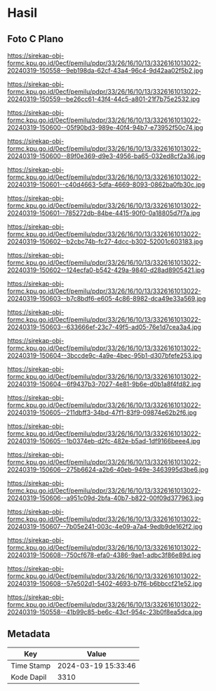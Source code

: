 # Hasil

## Foto C Plano

https://sirekap-obj-formc.kpu.go.id/0ecf/pemilu/pdpr/33/26/16/10/13/3326161013022-20240319-150558--9eb198da-62cf-43a4-96c4-9d42aa02f5b2.jpg

https://sirekap-obj-formc.kpu.go.id/0ecf/pemilu/pdpr/33/26/16/10/13/3326161013022-20240319-150559--be26cc61-43f4-44c5-a801-21f7b75e2532.jpg

https://sirekap-obj-formc.kpu.go.id/0ecf/pemilu/pdpr/33/26/16/10/13/3326161013022-20240319-150600--05f90bd3-989e-40f4-94b7-e73952f50c74.jpg

https://sirekap-obj-formc.kpu.go.id/0ecf/pemilu/pdpr/33/26/16/10/13/3326161013022-20240319-150600--89f0e369-d9e3-4956-ba65-032ed8cf2a36.jpg

https://sirekap-obj-formc.kpu.go.id/0ecf/pemilu/pdpr/33/26/16/10/13/3326161013022-20240319-150601--c40d4663-5dfa-4669-8093-0862ba0fb30c.jpg

https://sirekap-obj-formc.kpu.go.id/0ecf/pemilu/pdpr/33/26/16/10/13/3326161013022-20240319-150601--785272db-84be-4415-90f0-0a18805d7f7a.jpg

https://sirekap-obj-formc.kpu.go.id/0ecf/pemilu/pdpr/33/26/16/10/13/3326161013022-20240319-150602--b2cbc74b-fc27-4dcc-b302-52001c603183.jpg

https://sirekap-obj-formc.kpu.go.id/0ecf/pemilu/pdpr/33/26/16/10/13/3326161013022-20240319-150602--124ecfa0-b542-429a-9840-d28ad8905421.jpg

https://sirekap-obj-formc.kpu.go.id/0ecf/pemilu/pdpr/33/26/16/10/13/3326161013022-20240319-150603--b7c8bdf6-e605-4c86-8982-dca49e33a569.jpg

https://sirekap-obj-formc.kpu.go.id/0ecf/pemilu/pdpr/33/26/16/10/13/3326161013022-20240319-150603--633666ef-23c7-49f5-ad05-76e1d7cea3a4.jpg

https://sirekap-obj-formc.kpu.go.id/0ecf/pemilu/pdpr/33/26/16/10/13/3326161013022-20240319-150604--3bccde9c-4a9e-4bec-95b1-d307bfefe253.jpg

https://sirekap-obj-formc.kpu.go.id/0ecf/pemilu/pdpr/33/26/16/10/13/3326161013022-20240319-150604--6f9437b3-7027-4e81-9b6e-d0b1a8f4fd82.jpg

https://sirekap-obj-formc.kpu.go.id/0ecf/pemilu/pdpr/33/26/16/10/13/3326161013022-20240319-150605--211dbff3-34bd-47f1-83f9-09874e62b2f6.jpg

https://sirekap-obj-formc.kpu.go.id/0ecf/pemilu/pdpr/33/26/16/10/13/3326161013022-20240319-150605--1b0374eb-d2fc-482e-b5ad-1df9166beee4.jpg

https://sirekap-obj-formc.kpu.go.id/0ecf/pemilu/pdpr/33/26/16/10/13/3326161013022-20240319-150606--275b6624-a2b6-40eb-949e-3463995d3be6.jpg

https://sirekap-obj-formc.kpu.go.id/0ecf/pemilu/pdpr/33/26/16/10/13/3326161013022-20240319-150606--a951c09d-2bfa-40b7-b822-00f09d377963.jpg

https://sirekap-obj-formc.kpu.go.id/0ecf/pemilu/pdpr/33/26/16/10/13/3326161013022-20240319-150607--7b05e241-003c-4e09-a7a4-9edb9de162f2.jpg

https://sirekap-obj-formc.kpu.go.id/0ecf/pemilu/pdpr/33/26/16/10/13/3326161013022-20240319-150608--750cf678-efa0-4386-9ae1-adbc3f86e89d.jpg

https://sirekap-obj-formc.kpu.go.id/0ecf/pemilu/pdpr/33/26/16/10/13/3326161013022-20240319-150608--57e502d1-5402-4693-b7f6-b6bbccf21e52.jpg

https://sirekap-obj-formc.kpu.go.id/0ecf/pemilu/pdpr/33/26/16/10/13/3326161013022-20240319-150558--41b99c85-be6c-43cf-954c-23b0f8ea5dca.jpg


## Metadata

| Key        | Value               |
| ---------- | ------------------- |
| Time Stamp | 2024-03-19 15:33:46 |
| Kode Dapil | 3310                |



